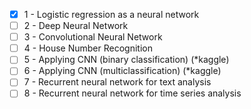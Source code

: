 - [x] 1 - Logistic regression as a neural network
- [ ] 2 - Deep Neural Network
- [ ] 3 - Convolutional Neural Network
- [ ] 4 - House Number Recognition
- [ ] 5 - Applying CNN (binary classification) (*kaggle)
- [ ] 6 - Applying CNN (multiclassification) (*kaggle)
- [ ] 7 - Recurrent neural network for text analysis
- [ ] 8 - Recurrent neural network for time series analysis